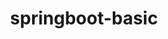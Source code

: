 ---
layout: blog
title: springboot-basic
slug: springboot-basic
description: >
    스프링부트의 기본에 대한 정리입니다.
menu: true
---